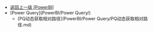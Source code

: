 - [返回上一级 [PowerBI]](PowerBI/)
- [Power Query](PowerBI/Power Query/)
  - [PQ动态获取相对路径](PowerBI/Power Query/PQ动态获取相对路径.md)

